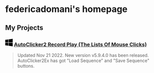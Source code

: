 # federicadomani's homepage

## My Projects

### ![Windows](./windows.svg) [AutoClicker2 Record Play (The Lists Of Mouse Clicks)](https://federicadomani.github.io/AutoClicker2-Record-Play/)

> Updated Nov 21 2022. New version v5.9.4.0 has been released. AutoClicker2Ex has got "Load Sequence" and "Save Sequence" buttons.
